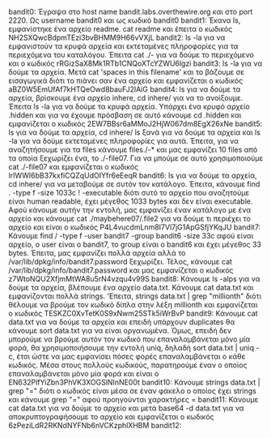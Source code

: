 bandit0: Έγραψα στο host name bandit.labs.overthewire.org και στο port 2220. Ως username bandit0 και ως κωδικό bandit0
bandit1: Έκανα ls, εμφανίστηκε ένα αρχείο readme. cat readme και έπειτα ο κωδικός NH2SXQwcBdpmTEzi3bvBHMM9H66vVXjL
bandit2: ls -la για να εμφανιστούν τα κρυφά αρχεία και εκτεταμένες πληροφορίες για τα περιεχόμενα του καταλόγου. Έπειτα cat ./- για να δούμε το περιεχόμενο και ο κωδικός rRGizSaX8Mk1RTb1CNQoXTcYZWU6lgzi
bandit3: ls -la για να δούμε τα αρχεία. Μετά cat 'spaces in this filename' και το βάζουμε σε εισαγωγικά διότι το πιάνει σαν ένα αρχείο και εμφανίζεται ο κωδικός aBZ0W5EmUfAf7kHTQeOwd8bauFJ2lAiG
bandit4: ls για να δούμε τα αρχεία, βρίσκουμε ένα αρχείο inhere, cd inhere/ για να το ανοίξουμε. Έπειτα ls -la για να δούμε τα κρυφά αρχεία. Υπάρχει ένα κρυφό αρχείο .hidden και για να έχουμε πρόσβαση σε αυτό κάνουμε cd .hidden και εμφανίζεται ο κωδικός 2EW7BBsr6aMMoJ2HjW067dm8EgX26xNe
bandit5: ls για να δούμε τα αρχεία, cd inhere/ ls ξανά για να δούμε τα αρχεία και ls -la για να δούμε εκτεταμένες πληροφορίες για αυτά. Έπειτα, για να αναζητήσουμε για τα files κάνουμε files./-*  και μας εμφανίζει 10 files από τα οποία ξεχωρίζει ένα, το ./-file07. Για να μπούμε σε αυτό χρησιμοποιούμε cat ./-file07 και εμφανίζεται ο κωδικός lrIWWI6bB37kxfiCQZqUdOIYfr6eEeqR
bandit6: ls για να δούμε τα αρχεία, cd inhere/ για να μεταβούμε σε συτόν τον κατάλογο. Έπειτα, κάνουμε find . -type f -size 1033c ! -executable διότι συτό το αρχείο που αναζητούμε είναι human readable, έχει μέγεθος 1033 bytes και δεν είναι executable. Αφού κάνουμε αυτήν την εντολή, μας εμφανίζει έναν κατάλογο με ένα αρχείο και κάνουμε cat ./maybehere07/.file2  για να δούμε τι περιέχει το αρχείο και είναι ο κωδικός P4L4vucdmLnm8I7Vl7jG1ApGSfjYKqJU 
bandit7: Κάνουμε find / -type f -user bandit7 -group bandit6 -size 33c αφού είναι αρχείο, ο user είναι ο bandit7, το group είναι ο bandit6 και έχει μέγεθος 33 bytes. Έπειτα, μας εμφανίζει πολλά αρχεία αλλά το /var/lib/dpkg/info/bandit7.password ξεχωρίζει. Τέλος, κάνουμε cat /var/lib/dpkg/info/bandit7.password και μας εμφανίζεται ο κωδικός z7WtoNQU2XfjmMtWA8u5rN4vzqu4v99S
bandit8: Κάνουμε ls -alps για να δούμε τα αρχεία, βλέπουμε ένα αρχείο data.txt. Κάνουμε cat data.txt και εμφανίζονται πολλά strings. 'Επειτα, strings data.txt | grep "millionth" διότι θέλουμε να βρούμε τον κωδικό δίπλα στην λέξη millionth και εμφανίζεται ο κωδικός TESKZC0XvTetK0S9xNwm25STk5iWrBvP
bandit9: Κάνουμε cat data.txt για να δούμε τα αρχεία και επειδή υπάρχουν duplicates θα κάνουμε sort data.txt για να είναι οργανωμένα. Όμως, επειδή δεν μπορούμε να βρούμε αυτόν τον κωδικό που επαναλαμβάνεται μόνο μία φορά, θα χρησιμοποιήσουμε την εντολή uniq, δηλαδή sort data.txt | uniq -c, έτσι ώστε να μας εμφανίσει πόσες φορές επαναλαμβάνεται ο κάθε κωδικός. Μέσα στους πολλούς κωδικούς, παρατηρούμε έναν ο οποίος επαναλαμβάνεται μόνο μία φορά και είναι ο EN632PlfYiZbn3PhVK3XOGSlNInNE00t
bandit10: Κάνουμε strings data.txt | grep "=" διότι ο κωδικός είναι μέσα σε έναν φάκελο ο οποίος έχει strings και κάνουμε grep "=" αφού προηγούνται χαρακτήρες =
bandit11: Κάνουμε cat data.txt για να δούμε το αρχείο και μετά base64 -d data.txt για να αποκρυπτογραφήσουμε το αρχείο και εμφανίζεται ο κωδικός 6zPeziLdR2RKNdNYFNb6nVCKzphlXHBM
bandit12: 
